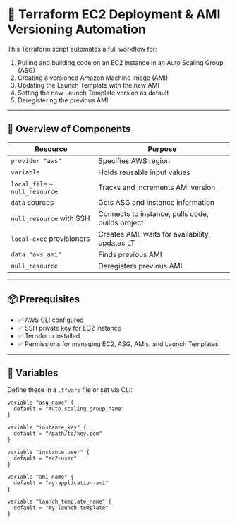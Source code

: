 # 🚀 Terraform EC2 Deployment & AMI Versioning Automation

This Terraform script automates a full workflow for:
1. Pulling and building code on an EC2 instance in an Auto Scaling Group (ASG)
2. Creating a versioned Amazon Machine Image (AMI)
3. Updating the Launch Template with the new AMI
4. Setting the new Launch Template version as default
5. Deregistering the previous AMI

---

## 📁 Overview of Components

| Resource | Purpose |
|----------|---------|
| `provider "aws"` | Specifies AWS region |
| `variable` | Holds reusable input values |
| `local_file` + `null_resource` | Tracks and increments AMI version |
| `data` sources | Gets ASG and instance information |
| `null_resource` with SSH | Connects to instance, pulls code, builds project |
| `local-exec` provisioners | Creates AMI, waits for availability, updates LT |
| `data "aws_ami"` | Finds previous AMI |
| `null_resource` | Deregisters previous AMI |

---

## 📦 Prerequisites

- ✅ AWS CLI configured
- ✅ SSH private key for EC2 instance
- ✅ Terraform installed
- ✅ Permissions for managing EC2, ASG, AMIs, and Launch Templates

---

## 🔧 Variables

Define these in a `.tfvars` file or set via CLI:

```hcl
variable "asg_name" {
  default = "Auto_scaling_group_name"
}

variable "instance_key" {
  default = "/path/to/key.pem"
}

variable "instance_user" {
  default = "ec2-user"
}

variable "ami_name" {
  default = "my-application-ami"
}

variable "launch_template_name" {
  default = "my-launch-template"
}
